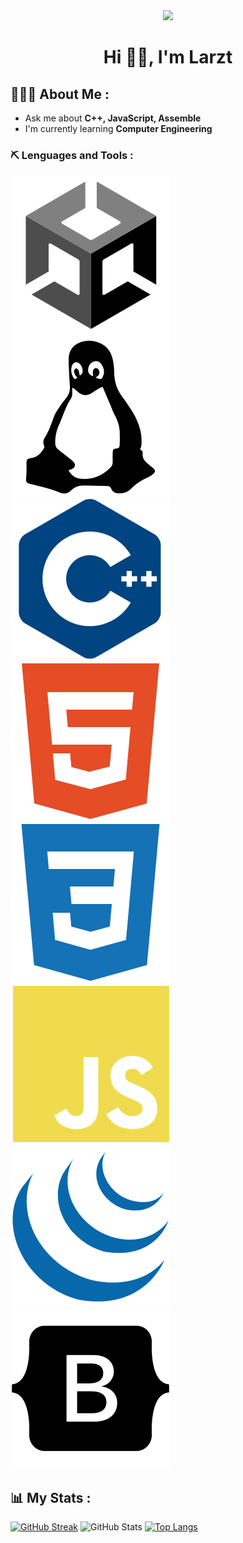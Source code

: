<div id="header" align="center">
  <img src="https://media.giphy.com/media/iIqmM5tTjmpOB9mpbn/giphy.gif" width="200">
  <h1 align="center">Hi 👋🏽, I'm Larzt</h1>
</div>

## 👨🏽‍💻 About Me :
- Ask me about **C++, JavaScript, Assemble**
- I'm currently learning **Computer Engineering**

<div align="left">
  <h3>⛏ Lenguages and Tools :</h3>
  <div>
    <img src="https://github.com/devicons/devicon/blob/master/icons/unity/unity-original.svg" title="Unity"  alt="Unity">
    <img src="https://github.com/devicons/devicon/blob/master/icons/linux/linux-plain.svg" title="Linux" alt="Linux">
    <img src="https://github.com/devicons/devicon/blob/master/icons/cplusplus/cplusplus-plain.svg" title="C++" alt="C++">
    <img src="https://github.com/devicons/devicon/blob/master/icons/html5/html5-plain.svg" title="HTML5" alt="HTML5">
    <img src="https://github.com/devicons/devicon/blob/master/icons/css3/css3-plain.svg" title="CSS" alt="CSS">
    <img src="https://github.com/devicons/devicon/blob/master/icons/javascript/javascript-plain.svg" title="JS" alt="JS">
    <img src="https://github.com/devicons/devicon/blob/master/icons/jquery/jquery-plain.svg" title="JQuery" alt="JQuery">
    <img src="https://github.com/devicons/devicon/blob/master/icons/bootstrap/bootstrap-plain.svg" title="Bootstrap" alt="Bootstrap">
  </div>
</div>

## 📊 My Stats :
[![GitHub Streak](https://streak-stats.demolab.com?user=Larzt&theme=dark&hide_border=true&border_radius=25&locale=es&date_format=j%20M%5B%20Y%5D&mode=weekly)](https://git.io/streak-stats)
![GitHub Stats](https://github-readme-stats.vercel.app/api?username=lazrt&hide=contribs,prs)
[![Top Langs](https://github-readme-stats.vercel.app/api/top-langs/?username=larzt)](https://github.com/larzt/github-readme-stats)
